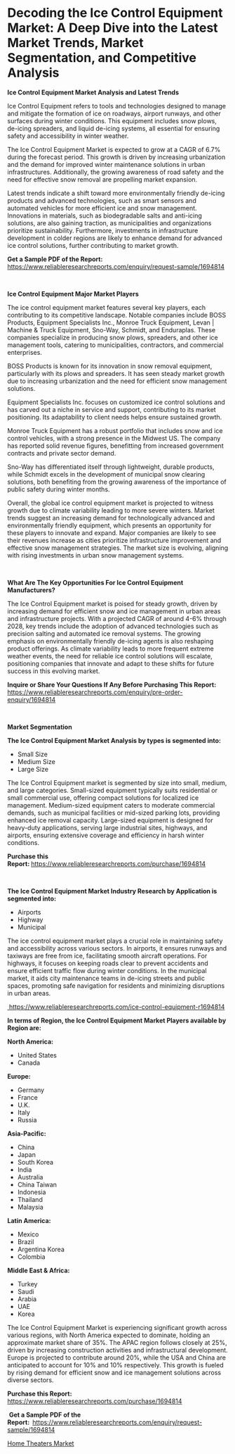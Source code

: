 <p><h1>Decoding the Ice Control Equipment Market: A Deep Dive into the Latest Market Trends, Market Segmentation, and Competitive Analysis</h1></p><p><strong>Ice Control Equipment Market Analysis and Latest Trends</strong></p>
<p><p>Ice Control Equipment refers to tools and technologies designed to manage and mitigate the formation of ice on roadways, airport runways, and other surfaces during winter conditions. This equipment includes snow plows, de-icing spreaders, and liquid de-icing systems, all essential for ensuring safety and accessibility in winter weather.</p><p>The Ice Control Equipment Market is expected to grow at a CAGR of 6.7% during the forecast period. This growth is driven by increasing urbanization and the demand for improved winter maintenance solutions in urban infrastructures. Additionally, the growing awareness of road safety and the need for effective snow removal are propelling market expansion. </p><p>Latest trends indicate a shift toward more environmentally friendly de-icing products and advanced technologies, such as smart sensors and automated vehicles for more efficient ice and snow management. Innovations in materials, such as biodegradable salts and anti-icing solutions, are also gaining traction, as municipalities and organizations prioritize sustainability. Furthermore, investments in infrastructure development in colder regions are likely to enhance demand for advanced ice control solutions, further contributing to market growth.</p></p>
<p><strong>Get a Sample PDF of the Report:&nbsp;</strong> <a href="https://www.reliableresearchreports.com/enquiry/request-sample/1694814?utm_campaign=3083&utm_medium=2&utm_source=Github&utm_content=ia&utm_term=25032025&utm_id=ice-control-equipment">https://www.reliableresearchreports.com/enquiry/request-sample/1694814</a></p>
<p>&nbsp;</p>
<p><strong>Ice Control Equipment Major Market Players</strong></p>
<p><p>The ice control equipment market features several key players, each contributing to its competitive landscape. Notable companies include BOSS Products, Equipment Specialists Inc., Monroe Truck Equipment, Levan | Machine & Truck Equipment, Sno-Way, Schmidt, and Enduraplas. These companies specialize in producing snow plows, spreaders, and other ice management tools, catering to municipalities, contractors, and commercial enterprises.</p><p>BOSS Products is known for its innovation in snow removal equipment, particularly with its plows and spreaders. It has seen steady market growth due to increasing urbanization and the need for efficient snow management solutions. </p><p>Equipment Specialists Inc. focuses on customized ice control solutions and has carved out a niche in service and support, contributing to its market positioning. Its adaptability to client needs helps ensure sustained growth.</p><p>Monroe Truck Equipment has a robust portfolio that includes snow and ice control vehicles, with a strong presence in the Midwest US. The company has reported solid revenue figures, benefitting from increased government contracts and private sector demand.</p><p>Sno-Way has differentiated itself through lightweight, durable products, while Schmidt excels in the development of municipal snow clearing solutions, both benefiting from the growing awareness of the importance of public safety during winter months.</p><p>Overall, the global ice control equipment market is projected to witness growth due to climate variability leading to more severe winters. Market trends suggest an increasing demand for technologically advanced and environmentally friendly equipment, which presents an opportunity for these players to innovate and expand. Major companies are likely to see their revenues increase as cities prioritize infrastructure improvement and effective snow management strategies. The market size is evolving, aligning with rising investments in urban snow management systems.</p></p>
<p>&nbsp;</p>
<p><strong>What Are The Key Opportunities For Ice Control Equipment Manufacturers?</strong></p>
<p><p>The Ice Control Equipment market is poised for steady growth, driven by increasing demand for efficient snow and ice management in urban areas and infrastructure projects. With a projected CAGR of around 4-6% through 2028, key trends include the adoption of advanced technologies such as precision salting and automated ice removal systems. The growing emphasis on environmentally friendly de-icing agents is also reshaping product offerings. As climate variability leads to more frequent extreme weather events, the need for reliable ice control solutions will escalate, positioning companies that innovate and adapt to these shifts for future success in this evolving market.</p></p>
<p><strong>Inquire or Share Your Questions If Any Before Purchasing This Report:</strong> <a href="https://www.reliableresearchreports.com/enquiry/pre-order-enquiry/1694814?utm_campaign=3083&utm_medium=2&utm_source=Github&utm_content=ia&utm_term=25032025&utm_id=ice-control-equipment">https://www.reliableresearchreports.com/enquiry/pre-order-enquiry/1694814</a></p>
<p>&nbsp;</p>
<p><strong>Market Segmentation</strong></p>
<p><strong>The Ice Control Equipment Market Analysis by types is segmented into:</strong></p>
<p><ul><li>Small Size</li><li>Medium Size</li><li>Large Size</li></ul></p>
<p><p>The Ice Control Equipment market is segmented by size into small, medium, and large categories. Small-sized equipment typically suits residential or small commercial use, offering compact solutions for localized ice management. Medium-sized equipment caters to moderate commercial demands, such as municipal facilities or mid-sized parking lots, providing enhanced ice removal capacity. Large-sized equipment is designed for heavy-duty applications, serving large industrial sites, highways, and airports, ensuring extensive coverage and efficiency in harsh winter conditions.</p></p>
<p><strong>Purchase this Report:&nbsp;</strong><a href="https://www.reliableresearchreports.com/purchase/1694814?utm_campaign=3083&utm_medium=2&utm_source=Github&utm_content=ia&utm_term=25032025&utm_id=ice-control-equipment">https://www.reliableresearchreports.com/purchase/1694814</a></p>
<p>&nbsp;</p>
<p><strong>The Ice Control Equipment Market Industry Research by Application is segmented into:</strong></p>
<p><ul><li>Airports</li><li>Highway</li><li>Municipal</li></ul></p>
<p><p>The ice control equipment market plays a crucial role in maintaining safety and accessibility across various sectors. In airports, it ensures runways and taxiways are free from ice, facilitating smooth aircraft operations. For highways, it focuses on keeping roads clear to prevent accidents and ensure efficient traffic flow during winter conditions. In the municipal market, it aids city maintenance teams in de-icing streets and public spaces, promoting safe navigation for residents and minimizing disruptions in urban areas.</p></p>
<p><a href="https://www.reliableresearchreports.com/ice-control-equipment-r1694814?utm_campaign=3083&utm_medium=2&utm_source=Github&utm_content=ia&utm_term=25032025&utm_id=ice-control-equipment">&nbsp;https://www.reliableresearchreports.com/ice-control-equipment-r1694814</a></p>
<p><strong>In terms of Region, the Ice Control Equipment Market Players available by Region are:</strong></p>
<p>
    <p> <strong> North America: </strong>
        <ul>
            <li>United States</li>
            <li>Canada</li>
        </ul>
        </p> 
    <p> <strong> Europe: </strong>
        <ul>
            <li>Germany</li>
            <li>France</li>
            <li>U.K.</li>
            <li>Italy</li>
            <li>Russia</li>
        </ul>
        </p> 
    <p> <strong> Asia-Pacific: </strong>
        <ul>
            <li>China</li>
            <li>Japan</li>
            <li>South Korea</li>
            <li>India</li>
            <li>Australia</li>
            <li>China Taiwan</li>
            <li>Indonesia</li>
            <li>Thailand</li>
            <li>Malaysia</li>
        </ul>
        </p> 
    <p> <strong> Latin America: </strong>
        <ul>
            <li>Mexico</li>
            <li>Brazil</li>
            <li>Argentina Korea</li>
            <li>Colombia</li>
        </ul>
        </p> 
    <p> <strong> Middle East & Africa: </strong>
        <ul>
            <li>Turkey</li>
            <li>Saudi</li>
            <li>Arabia</li>
            <li>UAE</li>
            <li>Korea</li>
        </ul>
    </p>
    </p>
<p><p>The Ice Control Equipment Market is experiencing significant growth across various regions, with North America expected to dominate, holding an approximate market share of 35%. The APAC region follows closely at 25%, driven by increasing construction activities and infrastructural development. Europe is projected to contribute around 20%, while the USA and China are anticipated to account for 10% and 10% respectively. This growth is fueled by rising demand for efficient snow and ice management solutions across diverse sectors.</p></p>
<p><strong>Purchase this Report: </strong><a href="https://www.reliableresearchreports.com/purchase/1694814?utm_campaign=3083&utm_medium=2&utm_source=Github&utm_content=ia&utm_term=25032025&utm_id=ice-control-equipment">https://www.reliableresearchreports.com/purchase/1694814</a></p>
<p>&nbsp;<strong>Get a Sample PDF of the Report:&nbsp;&nbsp;</strong><a href="https://www.reliableresearchreports.com/enquiry/request-sample/1694814?utm_campaign=3083&utm_medium=2&utm_source=Github&utm_content=ia&utm_term=25032025&utm_id=ice-control-equipment">https://www.reliableresearchreports.com/enquiry/request-sample/1694814</a></p>
<p><strong></strong></p>
<p><p><a href="https://github.com/lalolatiot/Market-Research-Report-List-1/blob/main/home-theaters-market.md?utm_campaign=3083&utm_medium=2&utm_source=Github&utm_content=ia&utm_term=25032025&utm_id=ice-control-equipment">Home Theaters Market</a></p></p>